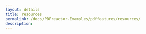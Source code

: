 ```yaml
---
layout: details
title: resources
permalink: /docs/PDFreactor-Examples/pdffeatures/resources/
description: 
---
```





